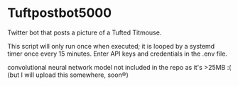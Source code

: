 # Tuftpostbot5000
Twitter bot that posts a picture of a Tufted Titmouse.

This script will only run once when executed; it is looped by a systemd timer once every 15 minutes.
Enter API keys and credentials in the .env file.

convolutional neural network model not included in the repo as it's >25MB :(
(but I will upload this somewhere, soon®)

